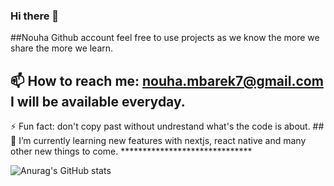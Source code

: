 ### Hi there 👋
##Nouha Github account feel free to use projects as we know the more we share the more we learn.
## 📫 How to reach me: nouha.mbarek7@gmail.com I will be available everyday.
 ⚡ Fun fact: don't copy past without undrestand what's the code is about.
 ##🌱 I’m currently learning new features with nextjs, react native and many other new things to come.
                                    ******************************
 
 
 ![Anurag's GitHub stats](https://github-readme-stats.vercel.app/api?username=anuraghazra&theme=dark&show_icons=true)


<!--
**nouha18/nouha18** is a ✨ _special_ ✨ repository because its `README.md` (this file) appears on your GitHub profile.

Here are some ideas to get you started:

## 🔭 I’m currently working on ...

## 👯 I’m looking to collaborate on ...
## 🤔 I’m looking for help with ...
##💬 Ask me about ...

- 😄 Pronouns: ...

-->

